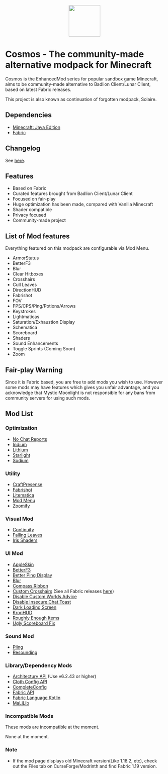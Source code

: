 <center><img src="https://user-images.githubusercontent.com/25527589/154675275-5ab8479f-29f1-418b-9111-34f07d2cdebe.png" width="100"></img></center>

# Cosmos - The community-made alternative modpack for Minecraft
Cosmos is the EnhancedMod series for popular sandbox game Minecraft, aims to be community-made alternative to Badlion Client/Lunar Client, based on latest Fabric releases.

This project is also known as continuation of forgotten modpack, Solaire.

## Dependencies
* [Minecraft: Java Edition](https://minecraft.net)
* [Fabric](https://fabricmc.net/)

## Changelog
See [here](https://github.com/MysticMoonlight/EnhancedMod/blob/main/cosmos/stable/CHANGELOG.md).

## Features
* Based on Fabric
* Curated features brought from Badlion Client/Lunar Client
* Focused on fair-play
* Huge optimization has been made, compared with Vanilla Minecraft
* Shader compatible
* Privacy focused
* Community-made project

## List of Mod features
Everything featured on this modpack are configurable via Mod Menu.
* ArmorStatus
* BetterF3
* Blur
* Clear Hitboxes
* Crosshairs
* Cull Leaves
* DirectionHUD
* Fabrishot
* FOV
* FPS/CPS/Ping/Potions/Arrows
* Keystrokes
* Lightmaticas
* Saturation/Exhaustion Display
* Schematica
* Scoreboard
* Shaders
* Sound Enhancements
* Toggle Sprints (Coming Soon)
* Zoom

## Fair-play Warning
Since it is Fabric based, you are free to add mods you wish to use. However some mods may have features which gives you unfair advantage, and you acknowledge that Mystic Moonlight is not responsible for any bans from community servers for using such mods.

## Mod List
### Optimization
* [No Chat Reports](https://www.curseforge.com/minecraft/mc-mods/no-chat-reports)
* [Indium](https://www.modrinth.com/mod/indium/)
* [Lithium](https://www.curseforge.com/minecraft/mc-mods/lithium)
* [Starlight](https://www.curseforge.com/minecraft/mc-mods/starlight)
* [Sodium](https://modrinth.com/mod/sodium)

### Utility
* [CraftPresense](https://www.curseforge.com/minecraft/mc-mods/craftpresence)
* [Fabrishot](https://www.curseforge.com/minecraft/mc-mods/fabrishot)
* [Litematica](https://www.curseforge.com/minecraft/mc-mods/litematica)
* [Mod Menu](https://www.curseforge.com/minecraft/mc-mods/modmenu)
* [Zoomify](https://www.curseforge.com/minecraft/mc-mods/zoomify)

### Visual Mod
* [Continuity](https://www.curseforge.com/minecraft/mc-mods/continuity)
* [Falling Leaves](https://www.curseforge.com/minecraft/mc-mods/falling-leaves-fabric)
* [Iris Shaders](https://www.curseforge.com/minecraft/mc-mods/irisshaders)

### UI Mod
* [AppleSkin](https://www.curseforge.com/minecraft/mc-mods/appleskin)
* [BetterF3](https://www.curseforge.com/minecraft/mc-mods/betterf3)
* [Better Ping Display](https://www.curseforge.com/minecraft/mc-mods/better-ping-display-fabric)
* [Blur](https://www.curseforge.com/minecraft/mc-mods/blur-fabric)
* [Compass Ribbon](https://www.curseforge.com/minecraft/mc-mods/compass-ribbon)
* [Custom Crosshairs](https://www.curseforge.com/minecraft/mc-mods/custom-crosshair-mod) (See all Fabric releases [here](https://www.curseforge.com/minecraft/mc-mods/custom-crosshair-mod/files/all?filter-game-version=2020709689%3A7499))
* [Disable Custom Worlds Advice](https://www.curseforge.com/minecraft/mc-mods/fabric-disable-custom-worlds-advice)
* [Disable Insecure Chat Toast](https://www.curseforge.com/minecraft/mc-mods/disable-insecure-chat-toast)
* [Dark Loading Screen](https://www.curseforge.com/minecraft/mc-mods/dark-loading-screen)
* [KronHUD](https://www.curseforge.com/minecraft/mc-mods/kronhud)
* [Roughly Enough Items](https://modrinth.com/mod/roughly-enough-items)
* [Ugly Scoreboard Fix](https://www.curseforge.com/minecraft/mc-mods/ugly-scoreboard-fix)

### Sound Mod
* [Pling](https://www.curseforge.com/minecraft/mc-mods/pling)
* [Resounding](https://modrinth.com/mod/resounding)

### Library/Dependency Mods
* [Architectury API](https://www.curseforge.com/minecraft/mc-mods/architectury-api) (Use v6.2.43 or higher)
* [Cloth Config API](https://www.curseforge.com/minecraft/mc-mods/cloth-config)
* [CompleteConfig](https://www.curseforge.com/minecraft/mc-mods/completeconfig)
* [Fabric API](https://www.curseforge.com/minecraft/mc-mods/fabric-api)
* [Fabric Language Kotlin](https://www.curseforge.com/minecraft/mc-mods/fabric-language-kotlin)
* [MaLiLib](https://www.curseforge.com/minecraft/mc-mods/malilib/files/all?filter-game-version=2020709689%3A7499)

### Incompatible Mods
These mods are incompatible at the moment.

None at the moment.

### Note
* If the mod page displays old Minecraft version(Like 1.18.2, etc), check out the Files tab on CurseForge/Modrinth and find Fabric 1.19 version.

